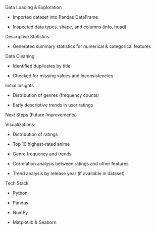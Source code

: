 Data Loading & Exploration

- Imported dataset into Pandas DataFrame

- Inspected data types, shape, and columns (info, head)

Descriptive Statistics

- Generated summary statistics for numerical & categorical features

Data Cleaning

- Identified duplicates by title

- Checked for missing values and inconsistencies

Initial Insights

- Distribution of genres (frequency counts)

- Early descriptive trends in user ratings


Next Steps (Future Improvements)

Visualizations:

- Distribution of ratings

- Top 10 highest-rated anime

- Genre frequency and trends

- Correlation analysis between ratings and other features

- Trend analysis by release year (if available in dataset)

Tech Stack

- Python

- Pandas

- NumPy

- Matplotlib & Seaborn
